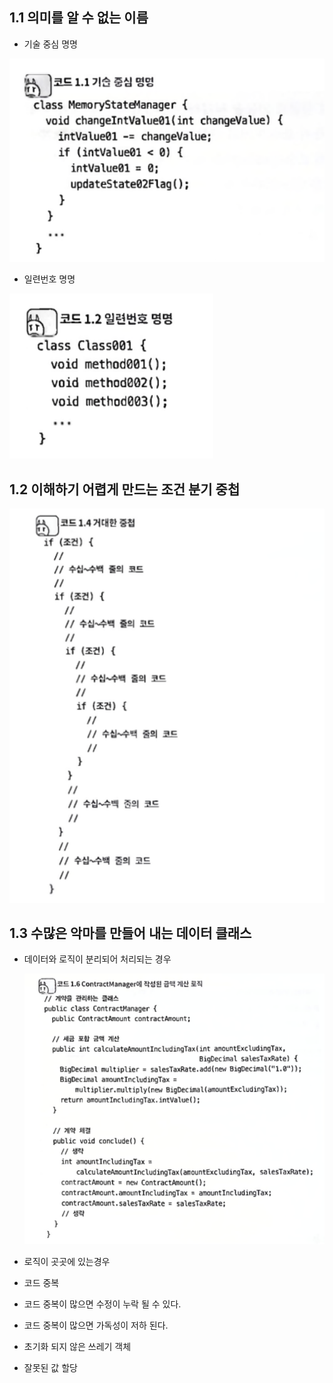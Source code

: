 ## 1.1 의미를 알 수 없는 이름

- 기술 중심 명명

![20240730203823](https://raw.githubusercontent.com/CodingWon/mycode_strange/master/imgs/20240730203823.png)

- 일련번호 명명

![20240730204518](https://raw.githubusercontent.com/CodingWon/mycode_strange/master/imgs/20240730204518.png)

## 1.2 이해하기 어렵게 만드는 조건 분기 중첩

![20240731054454](https://raw.githubusercontent.com/CodingWon/mycode_strange/master/imgs/20240731054454.png)

## 1.3 수많은 악마를 만들어 내는 데이터 클래스

- 데이터와 로직이 분리되어 처리되는 경우

  ![20240731054548](https://raw.githubusercontent.com/CodingWon/mycode_strange/master/imgs/20240731054548.png)

- 로직이 곳곳에 있는경우

- 코드 중복

- 코드 중복이 많으면 수정이 누락 될 수 있다.

- 코드 중복이 많으면 가독성이 저하 된다.

- 초기화 되지 않은 쓰레기 객체

- 잘못된 값 할당

  